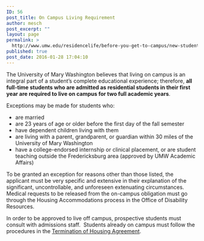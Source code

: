 ```yaml
---
ID: 56
post_title: On Campus Living Requirement
author: mesch
post_excerpt: ""
layout: page
permalink: >
  http://www.umw.edu/residencelife/before-you-get-to-campus/new-student-housing/on-campus-living-requirement/
published: true
post_date: 2016-01-28 17:04:10
---
```

The University of Mary Washington believes that living on campus is an integral part of a student’s complete educational experience; therefore, <strong>all full-time students who are admitted as residential students in their first year are required to live on campus for two full academic years</strong>.

Exceptions may be made for students who:
<ul>
 	<li>are married</li>
 	<li>are 23 years of age or older before the first day of the fall semester</li>
 	<li>have dependent children living with them</li>
 	<li>are living with a parent, grandparent, or guardian within 30 miles of the University of Mary Washington</li>
 	<li>have a college-endorsed internship or clinical placement, or are student teaching outside the Fredericksburg area (approved by UMW Academic Affairs)</li>
</ul>
To be granted an exception for reasons other than those listed, the applicant must be very specific and extensive in their explanation of the significant, uncontrollable, and unforeseen extenuating circumstances. Medical requests to be released from the on-campus obligation must go through the Housing Accommodations process in the Office of Disability Resources.

In order to be approved to live off campus, prospective students must consult with admissions staff.  Students already on campus must follow the procedures in the <a href="http://www.umw.edu/residencelife/on-campus/housing-procedures/current-students-termination-of-housing-agreement/">Termination of Housing Agreement</a>.